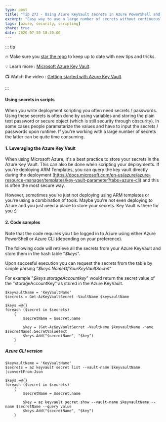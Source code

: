 ```yaml
---
type: post
title: "Tip 273 - Using Azure KeyVault secrets in Azure PowerShell and Azure CLI"
excerpt: "Easy way to use a large number of secrets without continuously querying the KeyVault"
tags: [azure, security, scripting]
share: true
date: 2020-07-30 18:30:00
---
```


::: tip

:fire: Make sure you [star the repo](http://azuredev.tips?WT.mc_id=azure-azuredevtips-micrum) to keep up to date with new tips and tricks.

:bulb: Learn more : [Microsoft Azure Key Vault](https://azure.microsoft.com/en-us/resources/videos/azure-key-vault-developer-quick-start/). 

:tv: Watch the video : [Getting started with Azure Key Vault](https://azure.microsoft.com/nl-nl/resources/videos/azure-key-vault-developer-quick-start/).

:::

#### Using secrets in scripts

When you write deployment scripting you often need secrets / passwords. Using these secrets is often done by using variables and storing the plain text password or secure object (which is still security through obscurity). In some cases people paramatarize the values and have to input the secrets / passwords upon runtime. If you're working with a large number of secrets the latter can be quite time consuming. 


#### 1. Leveraging the Azure Key Vault
When using Microsoft Azure, it's a best practice to store your secrets in the Azure Key Vault. This can also be done when scripting your deployments. If you're deploying ARM Templates, you can query the key vault directly during the deployment (https://docs.microsoft.com/en-us/azure/azure-resource-manager/templates/key-vault-parameter?tabs=azure-cli) and this is often the most secure way.

However, sometimes you're just not deploying using ARM templates or you're using a combination of tools. Maybe you're not even deploying to Azure and you just need a place to store your secrets. Key Vault is there for you :)

#### 2. Code samples
Note that the code requires you t be logged in to Azure using either Azure PowerShell or Azure CLI (depending on your preference).

The following code will retrieve all the secrets from your Azure KeyVault and store them in the hash table "*$keys*".

Upon succesful execution you can request the secrets from the table by simple parsing "*$keys.NameOfYourKeyVaultSecret*"

For example "*$keys.storageAccountkey*" would return the secret value of the "storageAccountKey" as stored in the Azure KeyVault.

```
$keyvaultName = 'KeyVaultName'
$secrets = Get-AzKeyVaultSecret -VaultName $keyvaultName

$keys =@{}
foreach ($secret in $secrets)
    {
        $secretName = $secret.name
        
        $key = (Get-AzKeyVaultSecret -VaultName $keyvaultName -name $secretName).SecretValueText
        $keys.Add("$secretName", "$key")
    }

```
##### Azure CLI version

```
$keyvaultName = 'KeyVaultName'
$secrets = az keyvault secret list --vault-name $keyvaultName |convertFrom-Json
    
$keys =@{}
foreach ($secret in $secrets)
    {
        $secretName = $secret.name

        $key = az keyvault secret show --vault-name $keyvaultName --name $secretName --query value
        $keys.Add("$secretName", "$key")
    }
```